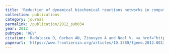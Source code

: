 ```yaml
---
title: 'Reduction of dynamical biochemical reactions networks in computational biology'
collection: publications
category: journal
permalink: /publication/2012_pub034
year: 2012
pubtype: 'REV'
citation: 'Radulescu O, Gorban AN, Zinovyev A and Noel V. <a href="https://www.frontiersin.org/articles/10.3389/fgene.2012.00131/full">Reduction of dynamical biochemical reactions networks in computational biology</a>. 2012. <i>Frontiers in Genetics</i> 3: 00131'
paperurl: 'https://www.frontiersin.org/articles/10.3389/fgene.2012.00131/full'
---
```

